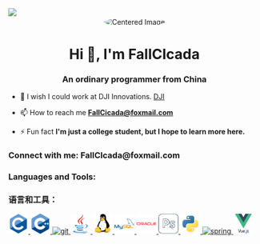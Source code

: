 <turtle>
  <!-- 背景图片 -->
  <image src="https://github.com/FallCicada0918/FallCicada0918/blob/main/image/c12e54e6b13160e0ea78b22b19c5bad.jpg" />
</turtle>
<!-- 添加剧中图片 -->
<div align="center">
    <img src="https://avatars.githubusercontent.com/u/110640475?s=96&v=4" alt="Centered Image" width="200" height="200" style="border-radius: 50%;"/>
</div>
<!-- 标题部分 -->
<h1 align="center">Hi 👋, I'm FallCIcada</h1>
<!-- 副标题部分 -->
<h3 align="center">An ordinary programmer from China</h3>



<!-- 工作愿望 -->
- 🔭 I wish I could work at DJI Innovations. [DJI](https://www.dji.com/cn)

<!-- 联系方式 -->
- 📫 How to reach me **FallCicada@foxmail.com**

<!-- 有趣的事实 -->
- ⚡ Fun fact **I'm just a college student, but I hope to learn more here.**

<!-- 联系方式标题 -->
<h3 align="left">Connect with me: FallCIcada@foxmail.com</h3>
<p align="left">
</p>

<!-- 语言和工具标题 -->
<h3 align="left">Languages and Tools:</h3>
<!-- 语言和工具标题（中文） -->
<h3 align="left">语言和工具：</h3>
<p align="left"> <a href="https://www.cprogramming.com/" target="_blank" rel="noreferrer">
         <img src="https://raw.githubusercontent.com/devicons/devicon/master/icons/c/c-original.svg" alt="c" width="40" height="40"/> </a> 
         <a href="https://www.w3schools.com/cpp/" target="_blank" rel="noreferrer"> 
            <img src="https://raw.githubusercontent.com/devicons/devicon/master/icons/cplusplus/cplusplus-original.svg" alt="cplusplus" width="40" height="40"/> 
        </a> <a href="https://git-scm.com/" target="_blank" rel="noreferrer"> 
            <img src="https://www.vectorlogo.zone/logos/git-scm/git-scm-icon.svg" alt="git" width="40" height="40"/> 
        </a> <a href="https://www.java.com" target="_blank" rel="noreferrer"> 
            <img src="https://raw.githubusercontent.com/devicons/devicon/master/icons/java/java-original.svg" alt="java" width="40" height="40"/> 
        </a> <a href="https://www.linux.org/" target="_blank" rel="noreferrer"> 
            <img src="https://raw.githubusercontent.com/devicons/devicon/master/icons/linux/linux-original.svg" alt="linux" width="40" height="40"/> 
        </a> <a href="https://www.mysql.com/" target="_blank" rel="noreferrer"> 
            <img src="https://raw.githubusercontent.com/devicons/devicon/master/icons/mysql/mysql-original-wordmark.svg" alt="mysql" width="40" height="40"/> 
        </a> <a href="https://www.oracle.com/" target="_blank" rel="noreferrer"> 
            <img src="https://raw.githubusercontent.com/devicons/devicon/master/icons/oracle/oracle-original.svg" alt="oracle" width="40" height="40"/>
        </a> <a href="https://www.photoshop.com/en" target="_blank" rel="noreferrer"> 
            <img src="https://raw.githubusercontent.com/devicons/devicon/master/icons/photoshop/photoshop-line.svg" alt="photoshop" width="40" height="40"/> 
        </a> <a href="https://www.python.org" target="_blank" rel="noreferrer"> 
            <img src="https://raw.githubusercontent.com/devicons/devicon/master/icons/python/python-original.svg" alt="python" width="40" height="40"/> 
        </a> <a href="https://spring.io/" target="_blank" rel="noreferrer"> 
            <img src="https://www.vectorlogo.zone/logos/springio/springio-icon.svg" alt="spring" width="40" height="40"/> 
        </a> <a href="https://vuejs.org/" target="_blank" rel="noreferrer"> 
            <img src="https://raw.githubusercontent.com/devicons/devicon/master/icons/vuejs/vuejs-original-wordmark.svg" alt="vuejs" width="40" height="40"/> 
        </a> </p>


<!--
**FallCicada0918/FallCicada0918** is a ✨ _special_ ✨ repository because its `README.md` (this file) appears on your GitHub profile.

Here are some ideas to get you started:

- 🔭 I’m currently working on ...
- 🌱 I’m currently learning ...
- 👯 I’m looking to collaborate on ...
- 🤔 I’m looking for help with ...
- 💬 Ask me about ...
- 📫 How to reach me: ...
- 😄 Pronouns: ...
- ⚡ Fun fact: ...
-->
